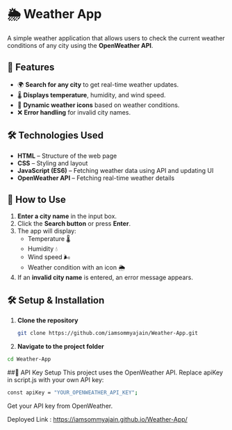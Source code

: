 # 🌦️ Weather App  

A simple weather application that allows users to check the current weather conditions of any city using the **OpenWeather API**.  

## 🚀 Features  
- 🌍 **Search for any city** to get real-time weather updates.  
- 🌡️ **Displays temperature**, humidity, and wind speed.  
- 🎨 **Dynamic weather icons** based on weather conditions.  
- ❌ **Error handling** for invalid city names.  

## 🛠️ Technologies Used  
- **HTML** – Structure of the web page  
- **CSS** – Styling and layout  
- **JavaScript (ES6)** – Fetching weather data using API and updating UI  
- **OpenWeather API** – Fetching real-time weather details  
  
## 🎯 How to Use  
1. **Enter a city name** in the input box.  
2. Click the **Search button** or press **Enter**.  
3. The app will display:  
   - Temperature 🌡️  
   - Humidity 💧  
   - Wind speed 🌬️  
   - Weather condition with an icon 🌦️  
4. If an **invalid city name** is entered, an error message appears.  

## 🛠️ Setup & Installation  
1. **Clone the repository**  
   ```sh
   git clone https://github.com/iamsommyajain/Weather-App.git
   ```
2. **Navigate to the project folder**
```sh
cd Weather-App
```

##🔑 API Key Setup
This project uses the OpenWeather API. Replace apiKey in script.js with your own API key:
```sh
const apiKey = "YOUR_OPENWEATHER_API_KEY";
```
Get your API key from OpenWeather.

Deployed Link : https://iamsommyajain.github.io/Weather-App/

